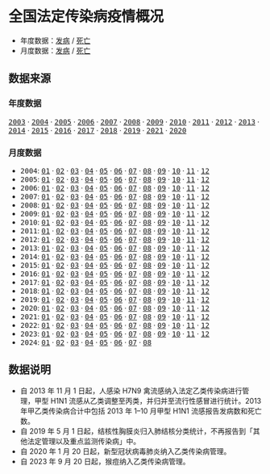 # 全国法定传染病疫情概况

- 年度数据：[发病](data/yearly-cases.csv) / [死亡](data/yearly-deaths.csv)
- 月度数据：[发病](data/monthly-cases.csv) / [死亡](data/monthly-deaths.csv)

## 数据来源

### 年度数据

  [<samp>2003</samp>](http://www.nhc.gov.cn/jkj/s3578/201304/db5535181b524fb89371aae2e39a3032.shtml)
· [<samp>2004</samp>](http://www.nhc.gov.cn/jkj/s3578/201304/240a9c4f914344fc814d1eae2f72daeb.shtml)
· [<samp>2005</samp>](http://www.nhc.gov.cn/jkj/s3578/201304/bb759f23a98a4ff680611f711182bf6a.shtml)
· [<samp>2006</samp>](http://www.nhc.gov.cn/zwgkzt/wsbysj/200804/32967.shtml)
· [<samp>2007</samp>](http://www.nhc.gov.cn/jkj/s3578/201304/fa90d929d1d24af585234760f6e166ea.shtml)
· [<samp>2008</samp>](http://www.nhc.gov.cn/jkj/s3578/201304/c9244b1ae3ad48faa8181b87b8caffd5.shtml)
· [<samp>2009</samp>](http://www.nhc.gov.cn/jkj/s3578/201002/8f762b4fc0a04305b5b75e27d6ffe5b8.shtml)
· [<samp>2010</samp>](http://www.nhc.gov.cn/jkj/s3578/201304/a96b7cf13027453f9d62ee8ce0b08a20.shtml)
· [<samp>2011</samp>](http://www.nhc.gov.cn/jkj/s3578/201304/addb40c9f2cc461b8d3bdb25871086ab.shtml)
· [<samp>2012</samp>](http://www.nhc.gov.cn/jkj/s3578/201304/b540269c8e5141e6bb2d00ca539bb9f7.shtml)
· [<samp>2013</samp>](http://www.nhc.gov.cn/jkj/s3578/201402/26700e8a83c04205913a106545069a11.shtml)
· [<samp>2014</samp>](http://www.nhc.gov.cn/jkj/s3578/201502/847c041a3bac4c3e844f17309be0cabd.shtml)
· [<samp>2015</samp>](http://www.nhc.gov.cn/jkj/s3578/201602/b9217ba14e17452aad9e45a5bcce6b65.shtml)
· [<samp>2016</samp>](http://www.nhc.gov.cn/jkj/s3578/201702/38ca5990f8a54ddf9ca6308fec406157.shtml)
· [<samp>2017</samp>](http://www.nhc.gov.cn/jkj/s3578/201802/de926bdb046749abb7b0a8e23d929104.shtml)
· [<samp>2018</samp>](http://www.nhc.gov.cn/jkj/s3578/201904/050427ff32704a5db64f4ae1f6d57c6c.shtml)
· [<samp>2019</samp>](http://www.nhc.gov.cn/jkj/s3578/202004/b1519e1bc1a944fc8ec176db600f68d1.shtml)
· [<samp>2021</samp>](http://www.nhc.gov.cn/jkj/s3578/202204/4fd88a291d914abf8f7a91f6333567e1.shtml)
· [<samp>2020</samp>](http://www.nhc.gov.cn/jkj/s3578/202103/f1a448b7df7d4760976fea6d55834966.shtml)

### 月度数据

- <samp>2004</samp>:
    [<samp>01</samp>](http://www.nhc.gov.cn/jkj/s3578/201304/f3c308a7169c4c5988fce7b70c264533.shtml)
  · [<samp>02</samp>](http://www.nhc.gov.cn/jkj/s3578/201304/502facf1cc8f4168ba852d0f1d053e2c.shtml)
  · [<samp>03</samp>](https://kns.cnki.net/kcms2/article/abstract?v=3uoqIhG8C44YLTlOAiTRKjZz7oeEFsKnXAyKcdWnGJ_H-nH1zYMgTlrcqgFlWjYSv8etoIVP_zRdldXh4iv5OyVHWrLmtiJZ)
  · [<samp>04</samp>](http://www.nhc.gov.cn/jkj/s3578/201304/b1e3e74030cf4aa4b753153dd5cf1118.shtml)
  · [<samp>05</samp>](http://www.nhc.gov.cn/jkj/s3578/201304/1560698f1a734c96b313c929602ceadc.shtml)
  · [<samp>06</samp>](http://www.nhc.gov.cn/jkj/s3578/201304/0d1360fe90c640b0907168b92c6db9cb.shtml)
  · [<samp>07</samp>](http://www.nhc.gov.cn/jkj/s3578/201304/a47011def1894296862d5ede4d5a829f.shtml)
  · [<samp>08</samp>](http://www.nhc.gov.cn/jkj/s3578/201304/221ecb9a7852462e834a4662b96bddfa.shtml)
  · [<samp>09</samp>](http://www.nhc.gov.cn/jkj/s3578/201304/be7dba9eb88d4991b5b5d03399083ae4.shtml)
  · [<samp>10</samp>](http://www.nhc.gov.cn/jkj/s3578/201304/417d0f4a7da340f9b015682243bdd174.shtml)
  · [<samp>11</samp>](http://www.nhc.gov.cn/jkj/s3578/201304/7cdb4206a01043aebea4fabc6ba5a199.shtml)
  · [<samp>12</samp>](http://www.nhc.gov.cn/jkj/s3578/201304/a5886b1997cf4301bc2050ee6acc9987.shtml)
- <samp>2005</samp>:
    [<samp>01</samp>](http://www.nhc.gov.cn/jkj/s3578/201304/5b8653f0cbb447b6bc504eb38e44b816.shtml)
  · [<samp>02</samp>](http://www.nhc.gov.cn/jkj/s3578/201304/ba5a21e056484bf79e29878ad01a1b7c.shtml)
  · [<samp>03</samp>](http://www.nhc.gov.cn/jkj/s3578/201304/18f586897b7a4b74be06a02624fc20bb.shtml)
  · [<samp>04</samp>](http://www.nhc.gov.cn/jkj/s3578/201304/0aea61de452f4d0b8c98bd63b8994217.shtml)
  · [<samp>05</samp>](http://www.nhc.gov.cn/jkj/s3578/201304/3da2086dab6a45c0b36e42a47f984a75.shtml)
  · [<samp>06</samp>](http://www.nhc.gov.cn/jkj/s3578/201304/57ebfc5fa5724617a7fc74824de57c13.shtml)
  · [<samp>07</samp>](http://www.nhc.gov.cn/jkj/s3578/201304/67a7b63300814aa08e413b407aa1700f.shtml)
  · [<samp>08</samp>](http://www.nhc.gov.cn/jkj/s3578/201304/34831094b0f54f4e93706f463c261e68.shtml)
  · [<samp>09</samp>](http://www.nhc.gov.cn/jkj/s3578/201304/3577c5682e6e43c2acfa989a19e98fc5.shtml)
  · [<samp>10</samp>](http://www.nhc.gov.cn/jkj/s3578/201304/19dbc37f7aad4be5bd1049962a148561.shtml)
  · [<samp>11</samp>](http://www.nhc.gov.cn/jkj/s3578/201304/073c2b442da6487491b6627d80eadbab.shtml)
  · [<samp>12</samp>](http://www.nhc.gov.cn/jkj/s3578/201304/740db97dfadf4ba3be4a0bfd250921c8.shtml)
- <samp>2006</samp>:
    [<samp>01</samp>](http://www.nhc.gov.cn/jkj/s3578/201304/59913ee836ca49fa89ea35ad9aa89110.shtml)
  · [<samp>02</samp>](http://www.nhc.gov.cn/jkj/s3578/201304/a485997fa72c40e5a7545469b9b57799.shtml)
  · [<samp>03</samp>](http://www.nhc.gov.cn/jkj/s3578/201304/80551ae16a1e4565ac6509163a48e3fa.shtml)
  · [<samp>04</samp>](http://www.nhc.gov.cn/jkj/s3578/201304/f3ece9791e934a928800f63b271cdba7.shtml)
  · [<samp>05</samp>](http://www.nhc.gov.cn/jkj/s3578/201304/d007f2eb9f134f52af09ded61701030f.shtml)
  · [<samp>06</samp>](http://www.nhc.gov.cn/jkj/s3578/201304/8e838119a8de481799e1db92fa052a63.shtml)
  · [<samp>07</samp>](http://www.nhc.gov.cn/jkj/s3578/201304/508266d616fe4e27bceab8093efed212.shtml)
  · [<samp>08</samp>](http://www.nhc.gov.cn/jkj/s3578/201304/f7ba7d1661ed4c268d5ada33fd8870eb.shtml)
  · [<samp>09</samp>](http://www.nhc.gov.cn/jkj/s3578/201304/d1d782ae481149cf9381381e8937470e.shtml)
  · [<samp>10</samp>](http://www.nhc.gov.cn/jkj/s3578/201304/804a7f864fa248c99236621b8cdb37ec.shtml)
  · [<samp>11</samp>](http://www.nhc.gov.cn/jkj/s3578/201304/c812b8a56bb4474386c83dd8a315c8ca.shtml)
  · [<samp>12</samp>](http://www.nhc.gov.cn/bgt/pw10702/200701/8981a7e1d7e343f9be3d39143cf8ff34.shtml)
- <samp>2007</samp>:
    [<samp>01</samp>](http://www.nhc.gov.cn/jkj/s3578/201907/eed18666e6f4476a8552f0fdb5dc9c71.shtml)
  · [<samp>02</samp>](http://www.nhc.gov.cn/jkj/s3578/201907/1607fb2cf4df4752a71761771d5cc4d2.shtml)
  · [<samp>03</samp>](http://www.nhc.gov.cn/jkj/s3578/201907/f6a0ab567d8c49d488021184942ed22e.shtml)
  · [<samp>04</samp>](http://www.nhc.gov.cn/jkj/s3578/201907/4c32fb07621b4908a5a6cace4c534f50.shtml)
  · [<samp>05</samp>](http://www.nhc.gov.cn/jkj/s3578/201907/483553cef6f94621bf8751ee3ba2ef20.shtml)
  · [<samp>06</samp>](http://www.nhc.gov.cn/jkj/s3578/201304/ff6bd1edf3504b34b71eb6ff407102f8.shtml)
  · [<samp>07</samp>](http://www.nhc.gov.cn/jkj/s3578/201304/cad25ab0e9774bf1931dcf2de4462ca5.shtml)
  · [<samp>08</samp>](http://www.nhc.gov.cn/jkj/s3578/201304/bdcdc03c3f834eb28bee9c7f0bb89d21.shtml)
  · [<samp>09</samp>](http://www.nhc.gov.cn/jkj/s3578/201304/d7be0772aedb4390b0b07e87059b8ea9.shtml)
  · [<samp>10</samp>](http://www.nhc.gov.cn/jkj/s3578/201304/6cd3df88d76a4b27919f7eecc0b2e202.shtml)
  · [<samp>11</samp>](http://www.nhc.gov.cn/jkj/s3578/201304/c14cf7b547614d50a45cd16dfbea60e7.shtml)
  · [<samp>12</samp>](http://www.nhc.gov.cn/jkj/s3578/201304/431050674ece4509bc29988b74aa6062.shtml)
- <samp>2008</samp>:
    [<samp>01</samp>](http://www.nhc.gov.cn/jkj/s3578/201304/5a210b9babfc48bebb7c252cf722ec3d.shtml)
  · [<samp>02</samp>](http://www.nhc.gov.cn/jkj/s3578/201304/ba9811b543db49dfa79fa5736eb06919.shtml)
  · [<samp>03</samp>](http://www.nhc.gov.cn/jkj/s3578/201304/b69edc2ca717461ca66d55c36c0f3849.shtml)
  · [<samp>04</samp>](http://www.nhc.gov.cn/jkj/s3578/201304/0da6637df23149eeaae386f2528846aa.shtml)
  · [<samp>05</samp>](http://www.nhc.gov.cn/jkj/s3578/201304/75e43585cff74cef8226587ad6c0fc47.shtml)
  · [<samp>06</samp>](http://www.nhc.gov.cn/jkj/s3578/201304/4f03d56593864c89b65f0e029286a34f.shtml)
  · [<samp>07</samp>](http://www.nhc.gov.cn/jkj/s3578/201304/e69048d8c63b4d62b0f8132292be4377.shtml)
  · [<samp>08</samp>](http://www.nhc.gov.cn/jkj/s3578/201904/11b892b118b041429b617db170c0d38a.shtml)
  · [<samp>09</samp>](http://www.nhc.gov.cn/jkj/s3578/201304/2ddd4dd4901c4ea58847f74598e066bc.shtml)
  · [<samp>10</samp>](http://www.nhc.gov.cn/jkj/s3578/201304/176bce8449e44012a6b65e7593c0c48d.shtml)
  · [<samp>11</samp>](http://www.nhc.gov.cn/jkj/s3578/201304/2da54037a133478ab94cb673d59c15f3.shtml)
  · [<samp>12</samp>](http://www.nhc.gov.cn/jkj/s3578/201304/48581dee77ce418ebfd2bf4e8b107908.shtml)
- <samp>2009</samp>:
    [<samp>01</samp>](http://www.nhc.gov.cn/jkj/s3578/201304/c9244b1ae3ad48faa8181b87b8caffd5.shtml)
  · [<samp>02</samp>](http://www.nhc.gov.cn/jkj/s3578/201304/d8d8e5ee1c344d95bad806e0aaa98ff3.shtml)
  · [<samp>03</samp>](http://www.nhc.gov.cn/jkj/s3578/201304/af0211a42e134e8a92673681ac83121a.shtml)
  · [<samp>04</samp>](http://www.nhc.gov.cn/jkj/s3578/201304/a1b04339bf614d3cbbe5ec9ba967eedb.shtml)
  · [<samp>05</samp>](http://www.nhc.gov.cn/jkj/s3578/201304/14724c2802c645b9bbc957456fd708e4.shtml)
  · [<samp>06</samp>](http://www.nhc.gov.cn/jkj/s3578/201304/dac730a4b3a147dab1a5288b861b83c2.shtml)
  · [<samp>07</samp>](http://www.nhc.gov.cn/jkj/s3578/200908/2f85f59ce9b84495a64a861ad48f52fa.shtml)
  · [<samp>08</samp>](http://www.nhc.gov.cn/jkj/s3578/201304/94ef4bb457794790ad00a6dbc9fae287.shtml)
  · [<samp>09</samp>](http://www.nhc.gov.cn/jkj/s3578/201304/fd9fb8026f6f49c899943fcba74155cf.shtml)
  · [<samp>10</samp>](http://www.nhc.gov.cn/jkj/s3578/201304/96a68d51ccba41cd984fbba92cff131a.shtml)
  · [<samp>11</samp>](http://www.nhc.gov.cn/jkj/s3578/201304/201d2458c17340c3baeee4a356b28d70.shtml)
  · [<samp>12</samp>](http://www.nhc.gov.cn/jkj/s3578/201304/9917995a5a364b69a37b1b951e8d5764.shtml)
- <samp>2010</samp>:
    [<samp>01</samp>](http://www.nhc.gov.cn/jkj/s3578/201002/8f762b4fc0a04305b5b75e27d6ffe5b8.shtml)
  · [<samp>02</samp>](/jkj/s3578/201304/5ef7ccdbedd14e33a485a0fe000b5a38.shtm)
  · [<samp>03</samp>](http://www.nhc.gov.cn/jkj/s3578/201304/2fabd0b5dad04a02a5d20e9bec8c3ddb.shtml)
  · [<samp>04</samp>](http://www.nhc.gov.cn/jkj/s3578/201304/07106b5b29294d3fbcea124e46554398.shtml)
  · [<samp>05</samp>](http://www.nhc.gov.cn/jkj/s3578/201304/f07f1bc1c4fe4627bc95f35ee1dac373.shtml)
  · [<samp>06</samp>](http://www.nhc.gov.cn/jkj/s3578/201304/81f843fce9fa418f9711bcaa6e06827a.shtml)
  · [<samp>07</samp>](http://www.nhc.gov.cn/jkj/s3578/201304/3f4dc83f6d4040408a140a7d8df1ec44.shtml)
  · [<samp>08</samp>](http://www.nhc.gov.cn/jkj/s3578/201304/60a94504eb64415abdc26fe85adc6364.shtml)
  · [<samp>09</samp>](http://www.nhc.gov.cn/jkj/s3578/201304/d6f1f84fde0f4b759f7b5887f700f313.shtml)
  · [<samp>10</samp>](http://www.nhc.gov.cn/jkj/s3578/201304/fc051416d2bb4ce8815546878455d390.shtml)
  · [<samp>11</samp>](http://www.nhc.gov.cn/jkj/s3578/201304/4ff788f7a4374fab874035189a9613e3.shtml)
  · [<samp>12</samp>](http://www.nhc.gov.cn/jkj/s3578/201304/4a08312301174d06b33f240c692fdc57.shtml)
- <samp>2011</samp>:
    [<samp>01</samp>](http://www.nhc.gov.cn/jkj/s3578/201304/a96b7cf13027453f9d62ee8ce0b08a20.shtml)
  · [<samp>02</samp>](http://www.nhc.gov.cn/jkj/s3578/201304/2c58a1c8728c4469b9211a47ecfb9f6a.shtml)
  · [<samp>03</samp>](http://www.nhc.gov.cn/jkj/s3578/201304/57e6d45e684249c583fc4d9f23df7d77.shtml)
  · [<samp>04</samp>](http://www.nhc.gov.cn/jkj/s3578/201304/c2961c5dadc6420bbf0f7d5922e16d13.shtml)
  · [<samp>05</samp>](http://www.nhc.gov.cn/jkj/s3578/201304/aa1ad3e69cab48e2958cc6247e788b5b.shtml)
  · [<samp>06</samp>](http://www.nhc.gov.cn/jkj/s3578/201304/bffe6c31ee8741cbae96e6cd6a8386eb.shtml)
  · [<samp>07</samp>](http://www.nhc.gov.cn/jkj/s3578/201304/02d5966d2b2446dda6aaa44c36b37cf1.shtml)
  · [<samp>08</samp>](http://www.nhc.gov.cn/jkj/s3578/201304/1433f55f751a4d989ab68b0fe6b7eee8.shtml)
  · [<samp>09</samp>](http://www.nhc.gov.cn/jkj/s3578/201304/9d437e4c40a04483a8dd6735db58e1be.shtml)
  · [<samp>10</samp>](http://www.nhc.gov.cn/jkj/s3578/201304/5b63f4cf2bf84294ab018e7d9f9ab194.shtml)
  · [<samp>11</samp>](http://www.nhc.gov.cn/jkj/s3578/201304/14d57435d8c645d099138cb476df18f7.shtml)
  · [<samp>12</samp>](http://www.nhc.gov.cn/jkj/s3578/201304/b6dc7020509c4f2baad0976b6b8b1ce7.shtml)
- <samp>2012</samp>:
    [<samp>01</samp>](http://www.nhc.gov.cn/jkj/s3578/201304/addb40c9f2cc461b8d3bdb25871086ab.shtml)
  · [<samp>02</samp>](http://www.nhc.gov.cn/jkj/s3578/201304/f6d79f96083a41ccaddda9289120e69b.shtml)
  · [<samp>03</samp>](http://www.nhc.gov.cn/jkj/s3578/201304/076886a1d0244dfa801cebf0d9a2d18a.shtml)
  · [<samp>04</samp>](http://www.nhc.gov.cn/jkj/s3578/201304/ac4b4a9f34f5487aa17f46dda7373092.shtml)
  · [<samp>05</samp>](http://www.nhc.gov.cn/jkj/s3578/201304/d445f9488cf742aa8d7d9c2f5b960197.shtml)
  · [<samp>06</samp>](http://www.nhc.gov.cn/jkj/s3578/201304/298742b70b3d475d864b7cb599a35b7e.shtml)
  · [<samp>07</samp>](http://www.nhc.gov.cn/jkj/s3578/201304/82ae1e4f491e4ecab384c40ccc6793cf.shtml)
  · [<samp>08</samp>](http://www.nhc.gov.cn/jkj/s3578/201304/d6ecb54b41fe486da9343dfcf83221b5.shtml)
  · [<samp>09</samp>](http://www.nhc.gov.cn/jkj/s3578/201304/07aab861894b469e8c4788d0c0b6c2ef.shtml)
  · [<samp>10</samp>](http://www.nhc.gov.cn/jkj/s3578/201304/e9415a7f9a9b4cf6b780a3d4ae7aaa7a.shtml)
  · [<samp>11</samp>](http://www.nhc.gov.cn/jkj/s3578/201304/472c37e8b37742489c23fbd4fea839eb.shtml)
  · [<samp>12</samp>](http://www.nhc.gov.cn/jkj/s3578/201304/65f9fa2d8cc14bb1aad138a744d72224.shtml)
- <samp>2013</samp>:
    [<samp>01</samp>](http://www.nhc.gov.cn/jkj/s3578/201304/758c97a0e0964231960379c8528db64c.shtml)
  · [<samp>02</samp>](http://www.nhc.gov.cn/jkj/s3578/201304/6eaa60041aaf4eaf809bbe65b29853c0.shtml)
  · [<samp>03</samp>](http://www.nhc.gov.cn/jkj/s3578/201304/0be6427fa1554ecba4792d78065fb9a9.shtml)
  · [<samp>04</samp>](http://www.nhc.gov.cn/jkj/s3578/201305/775a684488864da0b0f65b616302f000.shtml)
  · [<samp>05</samp>](http://www.nhc.gov.cn/jkj/s3578/201306/1bb3182df60349a9813bd986b83ffdc6.shtml)
  · [<samp>06</samp>](http://www.nhc.gov.cn/jkj/s3578/201307/a8e515ab0ed9448ca4aeeffab81857ce.shtml)
  · [<samp>07</samp>](http://www.nhc.gov.cn/jkj/s3578/201308/a07de98fd3a94adb8d49f26b3ece65d4.shtml)
  · [<samp>08</samp>](http://www.nhc.gov.cn/jkj/s3578/201309/c6da15b1cd5645f2a3c123859066e3af.shtml)
  · [<samp>09</samp>](http://www.nhc.gov.cn/jkj/s3578/201310/f08600a6c1ca42249457c6da2f1b1aba.shtml)
  · [<samp>10</samp>](http://www.nhc.gov.cn/jkj/s3578/201311/4f12669645ef4a99b0cfcc3bfabc6e94.shtml)
  · [<samp>11</samp>](http://www.nhc.gov.cn/jkj/s3578/201312/deab457117644f8ab8a739ea22fdaa71.shtml)
  · [<samp>12</samp>](http://www.nhc.gov.cn/jkj/s3578/201401/19fc6ca0116d4e6d961fe868f3c3d4f0.shtml)
- <samp>2014</samp>:
    [<samp>01</samp>](http://www.nhc.gov.cn/jkj/s3578/201402/9c8e60933cd046e090327184b26f8349.shtml)
  · [<samp>02</samp>](http://www.nhc.gov.cn/jkj/s3578/201403/8243fece421e4cf5bfbe8cc99b63be30.shtml)
  · [<samp>03</samp>](http://www.nhc.gov.cn/jkj/s3578/201404/f81a87a2fe3f453a99677a7d9d89de0c.shtml)
  · [<samp>04</samp>](http://www.nhc.gov.cn/jkj/s3578/201405/959967c155af4dc5bd1148305ae6e744.shtml)
  · [<samp>05</samp>](http://www.nhc.gov.cn/jkj/s3578/201406/5b4e5a0bb8d04e07a0ba20526530ba5f.shtml)
  · [<samp>06</samp>](http://www.nhc.gov.cn/jkj/s3578/201407/38369accd2794c7cabd0b12964d0b1a6.shtml)
  · [<samp>07</samp>](http://www.nhc.gov.cn/jkj/s3578/201408/6731e33d284b4f6b96c12fc11f485041.shtml)
  · [<samp>08</samp>](http://www.nhc.gov.cn/jkj/s3578/201409/0f975f237b204a4683a79b795f9724e3.shtml)
  · [<samp>09</samp>](http://www.nhc.gov.cn/jkj/s3578/201410/a366da2fa24e4e3bb07cc506f2c64ad2.shtml)
  · [<samp>10</samp>](http://www.nhc.gov.cn/jkj/s3578/201411/6505452348d4407681b622a5db0175ec.shtml)
  · [<samp>11</samp>](http://www.nhc.gov.cn/jkj/s3578/201412/64aadcda22fd452c85488ff99a8b5aad.shtml)
  · [<samp>12</samp>](http://www.nhc.gov.cn/jkj/s3578/201501/907a190b6a764843a0fe2d88e29a122a.shtml)
- <samp>2015</samp>:
    [<samp>01</samp>](http://www.nhc.gov.cn/jkj/s3578/201502/c8263aa4514049b3b4c7decc6b6c5aed.shtml)
  · [<samp>02</samp>](http://www.nhc.gov.cn/jkj/s3578/201503/bfb58052642b4a9e93e5de254a1b55fd.shtml)
  · [<samp>03</samp>](http://www.nhc.gov.cn/jkj/s3578/201504/eb0ecdfab39c41b78b0ea1bfee49ec7a.shtml)
  · [<samp>04</samp>](http://www.nhc.gov.cn/jkj/s3578/201505/081f2cc9286744a2879cd79211f81b6c.shtml)
  · [<samp>05</samp>](http://www.nhc.gov.cn/jkj/s3578/201506/02b63c6537b944318f9bab119ad64002.shtml)
  · [<samp>06</samp>](http://www.nhc.gov.cn/jkj/s3578/201507/b7ac101c293e47ec988c15c1f94cc635.shtml)
  · [<samp>07</samp>](http://www.nhc.gov.cn/jkj/s3578/201508/a33fc50ce98343fbb1fec83dcfc05a7f.shtml)
  · [<samp>08</samp>](http://www.nhc.gov.cn/jkj/s3578/201509/a67694612ff243a6a0788ad6a949ade0.shtml)
  · [<samp>09</samp>](http://www.nhc.gov.cn/jkj/s3578/201510/6a9c4c7df6964ad18c10fc0d6b26c30e.shtml)
  · [<samp>10</samp>](http://www.nhc.gov.cn/jkj/s3578/201511/c1ed81c420ec40aeac46cd4d1c4bc89a.shtml)
  · [<samp>11</samp>](http://www.nhc.gov.cn/jkj/s3578/201512/bb9e0361c842451d816cd09308a7b3de.shtml)
  · [<samp>12</samp>](http://www.nhc.gov.cn/jkj/s3578/201601/e8a26989695848cea2c9aefb8bebc73a.shtml)
- <samp>2016</samp>:
    [<samp>01</samp>](http://www.nhc.gov.cn/jkj/s3578/201602/ceaf73add1924a80bcf134d94d00315c.shtml)
  · [<samp>02</samp>](http://www.nhc.gov.cn/jkj/s3578/201603/d090585af2e343c4890dfdf8389c0b74.shtml)
  · [<samp>03</samp>](http://www.nhc.gov.cn/jkj/s3578/201604/3ad2d8956eb4419c9145d46caf283812.shtml)
  · [<samp>04</samp>](http://www.nhc.gov.cn/jkj/s3578/201605/d6acea93dcac451e91c4b913e36f3553.shtml)
  · [<samp>05</samp>](http://www.nhc.gov.cn/jkj/s3578/201606/6e87f6b3d409491a8ca5d5e06bff0b27.shtml)
  · [<samp>06</samp>](http://www.nhc.gov.cn/jkj/s3578/201607/5bda5a0a95e24282be09a537606e0b8f.shtml)
  · [<samp>07</samp>](http://www.nhc.gov.cn/jkj/s3578/201608/e28a821afaa74e8399e035166e6ee3f5.shtml)
  · [<samp>08</samp>](http://www.nhc.gov.cn/jkj/s3578/201609/6dc46a3f8d874da7941beb56e5378fd7.shtml)
  · [<samp>09</samp>](http://www.nhc.gov.cn/jkj/s3578/201610/270fc4af82b4419f8fb8eda74d5111e8.shtml)
  · [<samp>10</samp>](http://www.nhc.gov.cn/jkj/s3578/201611/64e48f53447a453fafc53d58f41cc14b.shtml)
  · [<samp>11</samp>](http://www.nhc.gov.cn/jkj/s3578/201612/8a84c914186441d9a444e81751f58863.shtml)
  · [<samp>12</samp>](http://www.nhc.gov.cn/jkj/s3578/201701/5591df54aeca40c8acaedda7eebf6c96.shtml)
- <samp>2017</samp>:
    [<samp>01</samp>](http://www.nhc.gov.cn/jkj/s3578/201702/f1e4cfe184e44f80ae57d0954c3d5fce.shtml)
  · [<samp>02</samp>](http://www.nhc.gov.cn/jkj/s3578/201703/3fed3e04129b49e8a860e47cfe742c63.shtml)
  · [<samp>03</samp>](http://www.nhc.gov.cn/jkj/s3578/201704/48aa9c141c224444925a883b8d227831.shtml)
  · [<samp>04</samp>](http://www.nhc.gov.cn/jkj/s3578/201705/5ea6ba8bf31645349f9bb5572b6df9ea.shtml)
  · [<samp>05</samp>](http://www.nhc.gov.cn/jkj/s3578/201706/99b1482bfd7e499db90b3ee133e56e13.shtml)
  · [<samp>06</samp>](http://www.nhc.gov.cn/jkj/s3578/201707/003fec8e8b7e449084ad7abd68e9bff6.shtml)
  · [<samp>07</samp>](http://www.nhc.gov.cn/jkj/s3578/201708/e811ea0e16ed43949bfae0847d4701c9.shtml)
  · [<samp>08</samp>](http://www.nhc.gov.cn/jkj/s3578/201709/d30e75fc9d2e4d09ab01279662b16b96.shtml)
  · [<samp>09</samp>](http://www.nhc.gov.cn/jkj/s3578/201710/b62e94434b2f4643b816ad3ffe7b3a2c.shtml)
  · [<samp>10</samp>](http://www.nhc.gov.cn/jkj/s3578/201711/5ca567defcff4808aa43fb869773dd1e.shtml)
  · [<samp>11</samp>](http://www.nhc.gov.cn/jkj/s3578/201712/18c87bc848594ab49113016ff759100a.shtml)
  · [<samp>12</samp>](http://www.nhc.gov.cn/jkj/s3578/201801/178264d9c8ab4d439a34284a4c84fee7.shtml)
- <samp>2018</samp>:
    [<samp>01</samp>](http://www.nhc.gov.cn/jkj/s3578/201802/4a469b9e02a642d08cc33e855fe134a5.shtml)
  · [<samp>02</samp>](http://www.nhc.gov.cn/jkj/s3578/201803/e07e57169d544fd09337b569738aa594.shtml)
  · [<samp>03</samp>](http://www.nhc.gov.cn/jkj/s3578/201804/f63ce7bfb1994b45a2ce3f1a4f706e6a.shtml)
  · [<samp>04</samp>](http://www.nhc.gov.cn/jkj/s3578/201805/e3e32b477f3b46948af98bce6b89dc0a.shtml)
  · [<samp>05</samp>](http://www.nhc.gov.cn/jkj/s3578/201806/8e37d0ab57fb43fb8300ac51e44ee7be.shtml)
  · [<samp>06</samp>](http://www.nhc.gov.cn/jkj/s3578/201807/2e222f8000be4f61b9f4e717af7a25d3.shtml)
  · [<samp>07</samp>](http://www.nhc.gov.cn/jkj/s3578/201808/182fef3b7aae45fd89deadb64e3ac762.shtml)
  · [<samp>08</samp>](http://www.nhc.gov.cn/jkj/s3578/201809/26e7aa4d50174c67b31ccc5a3a4cd768.shtml)
  · [<samp>09</samp>](http://www.nhc.gov.cn/jkj/s3578/201810/dd2cfde8429e4a02959c75009b5ef5b6.shtml)
  · [<samp>10</samp>](http://www.nhc.gov.cn/jkj/s3578/201811/82a3cb5dc9e44344a521077fdf4f5912.shtml)
  · [<samp>11</samp>](http://www.nhc.gov.cn/jkj/s3578/201812/767678cf92774424829163ad981e36ad.shtml)
  · [<samp>12</samp>](http://www.nhc.gov.cn/jkj/s3578/201901/7ba54ed285484474a881584606aa8c94.shtml)
- <samp>2019</samp>:
    [<samp>01</samp>](http://www.nhc.gov.cn/jkj/s3578/201902/1b337c6781d34d6bb639c183f826d67b.shtml)
  · [<samp>02</samp>](http://www.nhc.gov.cn/jkj/s3578/201903/1ca0b82ff7874c728125b15f4122396b.shtml)
  · [<samp>03</samp>](http://www.nhc.gov.cn/jkj/s3578/201904/049b55dc162746d2a09bd8a453bf95ca.shtml)
  · [<samp>04</samp>](http://www.nhc.gov.cn/jkj/s3578/201905/ef28972b56cd4107990eb16888e763e1.shtml)
  · [<samp>05</samp>](http://www.nhc.gov.cn/jkj/s3578/201906/0be5c41532064d06873bbb5d4c112449.shtml)
  · [<samp>06</samp>](http://www.nhc.gov.cn/jkj/s3577/201908/af877d1caa574d229bca92cf5bcce6ba.shtml)
  · [<samp>07</samp>](http://www.nhc.gov.cn/jkj/s7929/201908/5e4ff33f01994b9d99adc0b41b1975cc.shtml)
  · [<samp>08</samp>](http://www.nhc.gov.cn/jkj/s5879/201909/8348e5dfbb3b4cd8879fc1ab9f074064.shtml)
  · [<samp>09</samp>](http://www.nhc.gov.cn/jkj/s5899tg/201910/e7a886ead0814a5d9383c806a4048c8b.shtml)
  · [<samp>10</samp>](http://www.nhc.gov.cn/jkj/s7916r/201911/133a1aa63360487189c1034d6f7f8270.shtml)
  · [<samp>11</samp>](http://www.nhc.gov.cn/jkj/s7915/201912/1c872de08d834aa0b82d4b4b8cd78b8c.shtml)
  · [<samp>12</samp>](http://www.nhc.gov.cn/jkj/s7923/202001/ab5cbab3f8bc46c08cc7b6c4aef85441.shtml)
- <samp>2020</samp>:
    [<samp>01</samp>](http://www.nhc.gov.cn/jkj/s3578/202002/f1dd61c00acf4e5caf2f755cc48b9063.shtml)
  · [<samp>02</samp>](http://www.nhc.gov.cn/jkj/s3578/202003/5925e2c60c254d88bc534e7d7b680a19.shtml)
  · [<samp>03</samp>](http://www.nhc.gov.cn/jkj/s3578/202004/78d3c1e01c0644ee978415a13a0e002a.shtml)
  · [<samp>04</samp>](http://www.nhc.gov.cn/jkj/s5899tg/202006/562eede38f744c10a738ab2b37d806d0.shtml)
  · [<samp>05</samp>](http://www.nhc.gov.cn/jkj/s5899tg/202006/554a0f964edc46318635eedeca8edd13.shtml)
  · [<samp>06</samp>](http://www.nhc.gov.cn/jkj/s3578/202007/a6eaa8917f0447cc9fd91c0ebddf821c.shtml)
  · [<samp>07</samp>](http://www.nhc.gov.cn/jkj/s3578/202008/7b509886a1b64267988f8e9f36b79a39.shtml)
  · [<samp>08</samp>](http://www.nhc.gov.cn/jkj/s3578/202009/f51c05cb3e68419fb64bcfcf448c57c3.shtml)
  · [<samp>09</samp>](http://www.nhc.gov.cn/jkj/pqt/202010/6576c933f20245138fb137c283d7f46f.shtml)
  · [<samp>10</samp>](http://www.nhc.gov.cn/jkj/s5898bm/202011/e6af1cf101bb4ebeb84ef2dd65d3f68a.shtml)
  · [<samp>11</samp>](http://www.nhc.gov.cn/jkj/s5898bm/202012/1216f128ddf5440083ba140860de2934.shtml)
  · [<samp>12</samp>](http://www.nhc.gov.cn/jkj/s3578/202101/20e25d340ccf4e9c9d372261e3d1d574.shtml)
- <samp>2021</samp>:
    [<samp>01</samp>](http://www.nhc.gov.cn/jkj/s3578/202102/2272547b05674a40a030a83eefede958.shtml)
  · [<samp>02</samp>](http://www.nhc.gov.cn/jkj/s3578/202103/636025052f6b4236b04520ccdc9b4eab.shtml)
  · [<samp>03</samp>](http://www.nhc.gov.cn/jkj/s7923/202104/b999616964814cf99355661ba5407946.shtml)
  · [<samp>04</samp>](http://www.nhc.gov.cn/jkj/s5899tg/202105/b6ad4e1d10294522b1a6188503a0a4a0.shtml)
  · [<samp>05</samp>](http://www.nhc.gov.cn/jkj/s3578/202106/60b4cadb563b4f01ab5f095ba02d54bd.shtml)
  · [<samp>06</samp>](http://www.nhc.gov.cn/jkj/s5874/202107/10f9f6cca12e43dc9d0250e31b2c0519.shtml)
  · [<samp>07</samp>](http://www.nhc.gov.cn/jkj/s3578/202208/f470f0abf544436d901c2660b06f3911.shtml)
  · [<samp>08</samp>](http://www.nhc.gov.cn/jkj/s3578/202109/48fbcc0561b3468fb07f1b2175ca1c13.shtml)
  · [<samp>09</samp>](http://www.nhc.gov.cn/jkj/s3578/202110/ccb99cf41e1f496d8c3c49dd1774ea81.shtml)
  · [<samp>10</samp>](http://www.nhc.gov.cn/jkj/s3578/202111/9e1250cce8bf430b8717e524c6ac7975.shtml)
  · [<samp>11</samp>](http://www.nhc.gov.cn/jkj/s3578/202112/6e6e094d53c54eeeb2b99e0c208b5829.shtml)
  · [<samp>12</samp>](http://www.nhc.gov.cn/jkj/s3578/202201/ad8a655dec234bf78d42ece54f5dd282.shtml)
- <samp>2022</samp>:
    [<samp>01</samp>](http://www.nhc.gov.cn/jkj/s3578/202202/20db918ff3014374aa63f8909e2d26d6.shtml)
  · [<samp>02</samp>](http://www.nhc.gov.cn/jkj/s3578/202203/a0c1ba8d1e614cd1a110c1ee5f7962dc.shtml)
  · [<samp>03</samp>](http://www.nhc.gov.cn/jkj/s3578/202204/4d34e3147b9248078b1e15e9820c7f4b.shtml)
  · [<samp>04</samp>](http://www.nhc.gov.cn/jkj/s3578/202205/7b9bbab60a0e4048877fa5cbe3882132.shtml)
  · [<samp>05</samp>](http://www.nhc.gov.cn/jkj/s3578/202206/61c8509152514bf1af06ec8e2c343f21.shtml)
  · [<samp>06</samp>](http://www.nhc.gov.cn/jkj/s3577/202207/d81b8cfb483a4165942acc1f63377039.shtml)
  · [<samp>07</samp>](http://www.nhc.gov.cn/jkj/s3578/202208/f470f0abf544436d901c2660b06f3911.shtml)
  · [<samp>08</samp>](http://www.nhc.gov.cn/xcs/fkdt/202209/3aa12c2c369a436e856d1340a54d92e8.shtml)
  · [<samp>09</samp>](https://www.ndcpa.gov.cn/jbkzzx/c100016/common/content/content_1656318972941635584.html)
  · [<samp>10</samp>](https://www.ndcpa.gov.cn/jbkzzx/c100016/common/content/content_1651471128816586752.html)
  · [<samp>11</samp>](https://www.ndcpa.gov.cn/jbkzzx/c100016/common/content/content_1663431491720122368.html)
  · [<samp>12</samp>](https://www.ndcpa.gov.cn/jbkzzx/c100016/common/content/content_1663441048043327488.html)
- <samp>2023</samp>:
    [<samp>01</samp>](https://www.ndcpa.gov.cn/jbkzzx/c100016/common/content/content_1649669343859761152.html)
  · [<samp>02</samp>](https://www.ndcpa.gov.cn/jbkzzx/c100016/common/content/content_1649676180541726720.html)
  · [<samp>03</samp>](https://www.ndcpa.gov.cn/jbkzzx/c100016/common/content/content_1656354140817526784.html)
  · [<samp>04</samp>](https://www.ndcpa.gov.cn/jbkzzx/c100016/common/content/content_1666267249690611712.html)
  · [<samp>05</samp>](https://www.ndcpa.gov.cn/jbkzzx/c100016/common/content/content_1684439561478205440.html)
  · [<samp>06</samp>](https://www.ndcpa.gov.cn/jbkzzx/c100016/common/content/content_1684441260049690624.html)
  · [<samp>07</samp>](https://www.ndcpa.gov.cn/jbkzzx/c100016/common/content/content_1695998420130852864.html)
  · [<samp>08</samp>](https://www.ndcpa.gov.cn/jbkzzx/c100016/common/content/content_1706568814483075072.html)
  · [<samp>09</samp>](https://www.ndcpa.gov.cn/jbkzzx/c100016/common/content/content_1716605249416196096.html)
  · [<samp>10</samp>](https://www.ndcpa.gov.cn/jbkzzx/c100016/common/content/content_1725494140437131264.html)
  · [<samp>11</samp>](https://www.ndcpa.gov.cn/jbkzzx/c100016/common/content/content_1739453479981600768.html)
  · [<samp>12</samp>](https://www.ndcpa.gov.cn/jbkzzx/c100016/common/content/content_1746766719346462720.html)
- <samp>2024</samp>:
    [<samp>01</samp>](https://www.ndcpa.gov.cn/jbkzzx/c100016/common/content/content_1770302255702646784.html)
  · [<samp>02</samp>](https://www.ndcpa.gov.cn/jbkzzx/c100016/common/content/content_1769982157846650880.html)
  · [<samp>03</samp>](https://www.ndcpa.gov.cn/jbkzzx/c100016/common/content/content_1782571426407886848.html)
  · [<samp>04</samp>](https://www.ndcpa.gov.cn/jbkzzx/c100016/common/content/content_1792834031219224576.html)
  · [<samp>05</samp>](https://www.ndcpa.gov.cn/jbkzzx/c100016/common/content/content_1806581689096187904.html)
  · [<samp>06</samp>](https://www.ndcpa.gov.cn/jbkzzx/c100016/common/content/content_1817735919697768448.html)
  · [<samp>07</samp>](https://www.ndcpa.gov.cn/jbkzzx/c100016/common/content/content_1828699266119217152.html)
  · [<samp>08</samp>](https://www.ndcpa.gov.cn/jbkzzx/c100016/common/content/content_1834433420274282496.html)

## 数据说明

- 自 2013 年 11 月 1 日起，人感染 H7N9 禽流感纳入法定乙类传染病进行管理，甲型 H1N1 流感从乙类调整至丙类，并归并至流行性感冒进行统计。2013 年甲乙类传染病合计中包括 2013 年 1–10 月甲型 H1N1 流感报告发病数和死亡数。
- 自 2019 年 5 月 1 日起，结核性胸膜炎归入肺结核分类统计，不再报告到「其他法定管理以及重点监测传染病」中。
- 自 2020 年 1 月 20 日起，新型冠状病毒肺炎纳入乙类传染病管理。
- 自 2023 年 9 月 20 日起，猴痘纳入乙类传染病管理。
